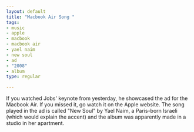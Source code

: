 ```yaml
--- 
layout: default
title: "Macbook Air Song "
tags: 
- music
- apple
- macbook
- macbook air
- yael naim
- new soul
- ad
- "2008"
- album
type: regular

---
```

<p>
If you watched Jobs' keynote from yesterday, he showcased the ad for the Macbook Air. If you missed it, go watch it on the Apple website. The song played in the ad is called "New Soul" by Yael Naim, a Paris-born Israeli (which would explain the accent) and the album was apparently made in a studio in her apartment.
</p>
<p>
<object width="425" height="355"><param name="movie" value="http://www.youtube.com/v/jGXayRGgrcA&rel=1"></param><param name="wmode" value="transparent"></param><embed src="http://www.youtube.com/v/jGXayRGgrcA&rel=1" type="application/x-shockwave-flash" wmode="transparent" width="425" height="355"></embed></object>
</p>
